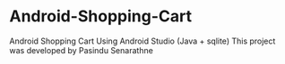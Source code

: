 # Android-Shopping-Cart
Android Shopping Cart Using Android Studio (Java + sqlite)
This project was developed by Pasindu Senarathne
